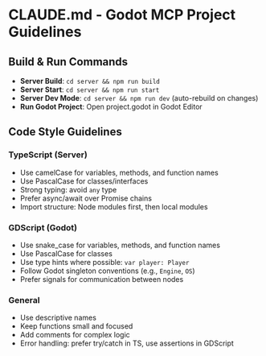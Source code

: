 # CLAUDE.md - Godot MCP Project Guidelines

## Build & Run Commands
- **Server Build**: `cd server && npm run build`
- **Server Start**: `cd server && npm run start`
- **Server Dev Mode**: `cd server && npm run dev` (auto-rebuild on changes)
- **Run Godot Project**: Open project.godot in Godot Editor

## Code Style Guidelines

### TypeScript (Server)
- Use camelCase for variables, methods, and function names
- Use PascalCase for classes/interfaces
- Strong typing: avoid `any` type
- Prefer async/await over Promise chains
- Import structure: Node modules first, then local modules

### GDScript (Godot)
- Use snake_case for variables, methods, and function names
- Use PascalCase for classes
- Use type hints where possible: `var player: Player`
- Follow Godot singleton conventions (e.g., `Engine`, `OS`)
- Prefer signals for communication between nodes

### General
- Use descriptive names
- Keep functions small and focused
- Add comments for complex logic
- Error handling: prefer try/catch in TS, use assertions in GDScript
